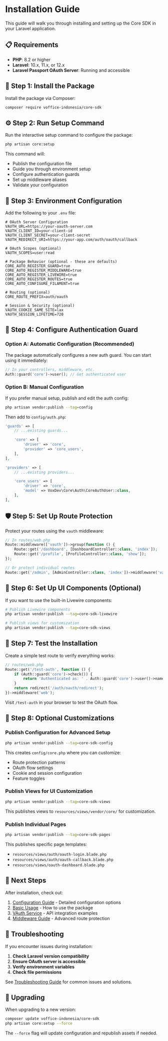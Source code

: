 # Installation Guide

This guide will walk you through installing and setting up the Core SDK in your Laravel application.

## 📋 Requirements

- **PHP**: 8.2 or higher
- **Laravel**: 10.x, 11.x, or 12.x
- **Laravel Passport OAuth Server**: Running and accessible

## 🚀 Step 1: Install the Package

Install the package via Composer:

```bash
composer require voffice-indonesia/core-sdk
```

## ⚙️ Step 2: Run Setup Command

Run the interactive setup command to configure the package:

```bash
php artisan core:setup
```

This command will:
- Publish the configuration file
- Guide you through environment setup
- Configure authentication guards
- Set up middleware aliases
- Validate your configuration

## 🔧 Step 3: Environment Configuration

Add the following to your `.env` file:

```env
# OAuth Server Configuration
VAUTH_URL=https://your-oauth-server.com
VAUTH_CLIENT_ID=your-client-id
VAUTH_CLIENT_SECRET=your-client-secret
VAUTH_REDIRECT_URI=https://your-app.com/auth/oauth/callback

# OAuth Scopes (optional)
VAUTH_SCOPES=user:read

# Package Behavior (optional - these are defaults)
CORE_AUTO_REGISTER_GUARD=true
CORE_AUTO_REGISTER_MIDDLEWARE=true
CORE_AUTO_REGISTER_LIVEWIRE=true
CORE_AUTO_REGISTER_ROUTES=true
CORE_AUTO_CONFIGURE_FILAMENT=true

# Routing (optional)
CORE_ROUTE_PREFIX=auth/oauth

# Session & Security (optional)
VAUTH_COOKIE_SAME_SITE=lax
VAUTH_SESSION_LIFETIME=720
```

## 🔑 Step 4: Configure Authentication Guard

### Option A: Automatic Configuration (Recommended)

The package automatically configures a new auth guard. You can start using it immediately:

```php
// In your controllers, middleware, etc.
Auth::guard('core')->user(); // Get authenticated user
```

### Option B: Manual Configuration

If you prefer manual setup, publish and edit the auth config:

```bash
php artisan vendor:publish --tag=config
```

Then add to `config/auth.php`:

```php
'guards' => [
    // ...existing guards...

    'core' => [
        'driver' => 'core',
        'provider' => 'core_users',
    ],
],

'providers' => [
    // ...existing providers...

    'core_users' => [
        'driver' => 'core',
        'model' => VoxDev\Core\Auth\CoreAuthUser::class,
    ],
],
```

## 🛡️ Step 5: Set Up Route Protection

Protect your routes using the `vauth` middleware:

```php
// In routes/web.php
Route::middleware(['vauth'])->group(function () {
    Route::get('/dashboard', [DashboardController::class, 'index']);
    Route::get('/profile', [ProfileController::class, 'show']);
});

// Or protect individual routes
Route::get('/admin', [AdminController::class, 'index'])->middleware('vauth');
```

## 🎨 Step 6: Set Up UI Components (Optional)

If you want to use the built-in Livewire components:

```bash
# Publish Livewire components
php artisan vendor:publish --tag=core-sdk-livewire

# Publish views for customization
php artisan vendor:publish --tag=core-sdk-views
```

## 🧪 Step 7: Test the Installation

Create a simple test route to verify everything works:

```php
// routes/web.php
Route::get('/test-auth', function () {
    if (Auth::guard('core')->check()) {
        return 'Authenticated as: ' . Auth::guard('core')->user()->name;
    }
    return redirect('/auth/oauth/redirect');
})->middleware('web');
```

Visit `/test-auth` in your browser to test the OAuth flow.

## 📂 Step 8: Optional Customizations

### Publish Configuration for Advanced Setup

```bash
php artisan vendor:publish --tag=core-sdk-config
```

This creates `config/core.php` where you can customize:
- Route protection patterns
- OAuth flow settings
- Cookie and session configuration
- Feature toggles

### Publish Views for UI Customization

```bash
php artisan vendor:publish --tag=core-sdk-views
```

This publishes views to `resources/views/vendor/core/` for customization.

### Publish Individual Pages

```bash
php artisan vendor:publish --tag=core-sdk-pages
```

This publishes specific page templates:
- `resources/views/auth/oauth-login.blade.php`
- `resources/views/auth/oauth-callback.blade.php`
- `resources/views/oauth-dashboard.blade.php`

## 🎯 Next Steps

After installation, check out:

1. [Configuration Guide](configuration.md) - Detailed configuration options
2. [Basic Usage](usage/basic-usage.md) - How to use the package
3. [VAuth Service](usage/vauth-service.md) - API integration examples
4. [Middleware Guide](usage/middleware.md) - Advanced route protection

## 🚨 Troubleshooting

If you encounter issues during installation:

1. **Check Laravel version compatibility**
2. **Ensure OAuth server is accessible**
3. **Verify environment variables**
4. **Check file permissions**

See [Troubleshooting Guide](troubleshooting.md) for common issues and solutions.

## 🔄 Upgrading

When upgrading to a new version:

```bash
composer update voffice-indonesia/core-sdk
php artisan core:setup --force
```

The `--force` flag will update configuration and republish assets if needed.
